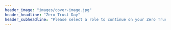 ```yaml
---
header_image: "images/cover-image.jpg"
header_headline: "Zero Trust Day"
header_subheadline: "Please select a role to continue on your Zero Trust journey:"
---
```

